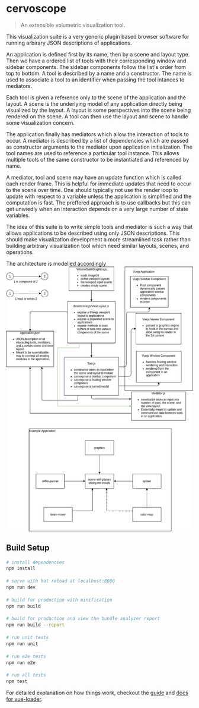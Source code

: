# cervoscope

> An extensible volumetric visualization tool.

This visualization suite is a very generic plugin based browser software
for running arbirary JSON descriptions of applications.

An application is defined first by its name, then by a scene and layout type.
Then we have a ordered list of tools with their corresponding window and sidebar components.
The sidebar components follow the list's order from top to bottom. A tool is described
by a name and a constructor. The name is used to associate a tool to an identifier
when passing the tool intances to mediators.

Each tool is given a reference only to the scene of the application and the layout.
A scene is the underlying model of any application directly being visualized by the layout.
A layout is some perspectives into the scene being rendered on the scene.
A tool can then use the layout and scene to handle some visualization concern.

The application finally has mediators which allow the interaction of tools to occur.
A mediator is described by a list of dependencies which are passed as constructor arguments
to the mediator upon application initialization. The tool names are used to reference a
particular tool instance. This allows multiple tools of the same constructor to be
instantiated and referenced by name.

A mediator, tool and scene may have an update function which is called each render
frame. This is helpful for immediate updates that need to occur to the scene over time.
One should typically not use the render loop to update with respect to a variable unless
the application is simplified and the computation is fast. The preffered approach is
to use callbacks but this can get unwiedly when an interaction depends on a very large
number of state variables.

The idea of this suite is to write simple tools and mediator is such a way
that allows applications to be described using only JSON descriptions. This should
make visualization development a more streamlined task rather than building arbitrary
visualization tool which need similar layouts, scenes, and operations.

The architecture is modelled accordingly
![Alt application architecture](static/architecture.png)


## Build Setup

``` bash
# install dependencies
npm install

# serve with hot reload at localhost:8080
npm run dev

# build for production with minification
npm run build

# build for production and view the bundle analyzer report
npm run build --report

# run unit tests
npm run unit

# run e2e tests
npm run e2e

# run all tests
npm test
```

For detailed explanation on how things work, checkout the [guide](http://vuejs-templates.github.io/webpack/) and [docs for vue-loader](http://vuejs.github.io/vue-loader).

